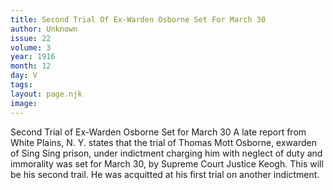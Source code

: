 ```yaml
---
title: Second Trial Of Ex-Warden Osborne Set For March 30
author: Unknown
issue: 22
volume: 3
year: 1916
month: 12
day: V
tags:
layout: page.njk
image:
---
```

Second Trial of Ex-Warden Osborne Set for March 30       A late report from White Plains, N. Y. states that the trial of Thomas Mott Osborne, exwarden of Sing Sing prison, under indictment charging him with neglect of duty and immorality was set for March 30, by Supreme Court Justice Keogh.       This will be his second trail. He was acquitted at his first trial on another indictment.

